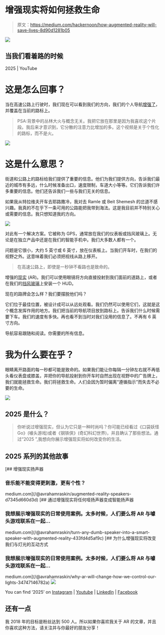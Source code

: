 # 增强现实将如何拯救生命

> 原文：<https://medium.com/hackernoon/how-augmented-reality-will-save-lives-8d90d1281b05>

![](img/5562b9e0da49064d86332b4f92f55597.png)

## 当我们看着路的时候

2025 | YouTube

# 这是怎么回事？

当在高速公路上行驶时，我们现在可以看到我们的方向，我们的个人导航[增强了](https://hackernoon.com/tagged/augmented)，并覆盖在当前的路标上。

> PSA:背景中的丛林大火与概念无关。我把它放在那里是因为我喜欢这个片段。我后来才意识到，它分散的注意力比增加的多。这个视频是关于个性化的路标，而不是火。

![](img/3391f7ec9f7ed2d6bc34fb27a63da20e.png)

# 这是什么意思？

街道和公路上的路标给我们提供了重要的信息。他们为我们提供方向，告诉我们最近的城市有多远，什么时候准备出口，速度限制，车道大小等等。它们告诉我们许多重要的信息。他们还告诉我们一些与我们无关的信息。

如果我从特拉维夫开车去耶路撒冷，我对去 Ramle 或 Beit Shemesh 的岔道不感兴趣。我真的不在乎下一条可用的公路能把我带到海法。这是我目前并不特别关心或需要的信息。我只想知道我的方向。

![](img/d6e350c1a647e74d9e8f210cf17f9aa1.png)

对此有一个解决方案。它被称为 GPS，通常放在我们的仪表板或挡风玻璃上。无论是在独立产品中还是在我们的智能手机中。我们大多数人都有一个。

问题是它很小，大约 5 英寸或 6 英寸，放在仪表板上。当我们开车时，在我们的视野之外。这意味着我们必须把视线从路上移开。

> 在高速公路上，即使是一秒钟不看路也是致命的。

增强的[现实](https://hackernoon.com/tagged/reality) (AR)。我们可以使用眼镜将方向直接投射到我们面前的道路上，或者在我们的[挡风玻璃](https://hackernoon.com/follow-the-yellow-brick-road-da5112bcdb74)上安装一个 HUD。

现在的路牌会怎么样？我们要摆脱他们吗？

它们位于最佳位置，被设计成可以从远处观看。我们仍然可以使用它们，这就是这个概念发挥作用的地方。我们把当前的导航项目放到路标上。告诉我们什么时候需要下车。我们的速度有多快。再也看不到当时对我们没用的信息了。不再有 6 英寸方向。

导航容易跟随和阅读。你需要的所有信息。

# 我为什么要在乎？

眼睛离开路面的每一秒都可能是致命的。如果我们能让你每隔一分钟左右就不再低头看仪表盘或膝盖，并把你的导航投射到你开车时自然出现在视野中的广告牌上，我们就能拯救生命。我们将拯救生命。人们会因为暂时偏离“遵循指示”而失去不必要的生命。

![](img/c41953dbd213a3c491cc64bf168ad53d.png)

## 2025 是什么？

> 你听说过增强现实，但认为它只是一种时尚吗？你可能已经看过《口袋妖怪 Go》(噱头游戏)或者《钢铁侠》(奇幻科幻世界)，并且确认了那些想法。通过“2025 ”,我想向你展示增强现实将如何改变你的生活。

## 2025 系列的其他故事

[](/@avrahamraskin/augmented-reality-speakers-d7345d660d3d) [## 增强现实扬声器

### 音乐能不能变得更刺激，更有个性？

medium.com](/@avrahamraskin/augmented-reality-speakers-d7345d660d3d) [](/@avrahamraskin/turn-any-dumb-speaker-into-a-smart-speaker-with-augmented-reality-433fd4d5af9c) [## 通过增强现实将任何哑扬声器变成智能扬声器

### 我想展示增强现实的日常使用案例。太多时候，人们要么将 AR 与噱头游戏联系在一起…

medium.com](/@avrahamraskin/turn-any-dumb-speaker-into-a-smart-speaker-with-augmented-reality-433fd4d5af9c) [](/@avrahamraskin/why-ar-will-change-how-we-control-our-lights-34747146782a) [## 为什么增强现实将改变我们与灯光的互动方式

### 我想展示增强现实的日常使用案例。太多时候，人们要么将 AR 与噱头游戏联系在一起…

medium.com](/@avrahamraskin/why-ar-will-change-how-we-control-our-lights-34747146782a) ![](img/62aeedb460705d16663fa40d89c97ec0.png)

You can find ‘2025’ on [Instagram](http://instagram.com/avrahamraskin) | [Youtube](https://go.avrahamrask.in/2025) | [LinkedIn](http://linkedin.com/in/misterar) | [Facebook](http://facebook.com/ayraskin)

## 还有一点

我 2018 年的目标是粉丝达到 500 人。所以如果你喜欢我关于 AR 的文章，并且你喜欢这种方法，请关注并与你最好的朋友分享！